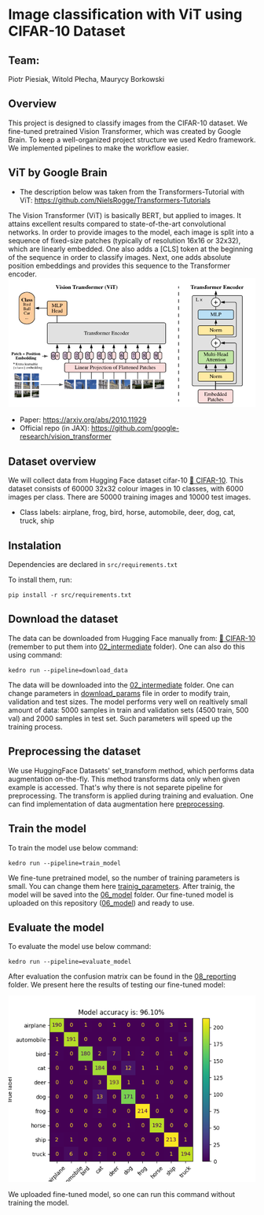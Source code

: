 # Image classification with ViT using CIFAR-10 Dataset

## Team: 
Piotr Piesiak, Witold Płecha, Maurycy Borkowski

## Overview

This project is designed to classify images from the CIFAR-10 dataset. We fine-tuned pretrained Vision Transformer, which was created by Google Brain. To keep a well-organized project structure we used Kedro framework. We implemented pipelines to make the workflow easier.

## ViT by Google Brain
* The description below was taken from the Transformers-Tutorial with ViT: https://github.com/NielsRogge/Transformers-Tutorials


The Vision Transformer (ViT) is basically BERT, but applied to images. It attains excellent results compared to state-of-the-art convolutional networks. In order to provide images to the model, each image is split into a sequence of fixed-size patches (typically of resolution 16x16 or 32x32), which are linearly embedded. One also adds a [CLS] token at the beginning of the sequence in order to classify images. Next, one adds absolute position embeddings and provides this sequence to the Transformer encoder.
![Alt text](./img/Vit.png?raw=true "Title")
* Paper: https://arxiv.org/abs/2010.11929
* Official repo (in JAX): https://github.com/google-research/vision_transformer

## Dataset overview
We will collect data from Hugging Face dataset cifar-10 [🤗 CIFAR-10](https://huggingface.co/datasets/cifar10). This dataset consists of 60000 32x32 colour images in 10 classes, with 6000 images per class. There are 50000 training images and 10000 test images. 
* Class labels:
airplane, frog, bird, horse, automobile, deer, dog, cat, truck, ship

## Instalation

Dependencies are declared in `src/requirements.txt` 

To install them, run:

```
pip install -r src/requirements.txt
```

## Download the dataset

The data can be downloaded from Hugging Face manually from: [🤗 CIFAR-10](https://huggingface.co/datasets/cifar10) (remember to put them into [02_intermediate](data/02_intermediate) folder). One can also do this using command:
```
kedro run --pipeline=download_data
```
The data will be downloaded into the [02_intermediate](data/02_intermediate) folder. One can change parameters in [download_params](conf/base/parameters/download_data.yml) file in order to modify train, validation and test sizes. The model performs very well on realtively small amount of data: 5000 samples in train and validation sets (4500 train, 500 val) and 2000 samples in test set. Such parameters will speed up the training process.

## Preprocessing the dataset

We use HuggingFace Datasets' set_transform method, which performs data augmentation on-the-fly. This method transforms data only when given example is accessed. That's why there is not separete pipeline for preprocessing. The transform is applied during training and evaluation. One can find implementation of data augmentation here [preprocessing](src/image_classification_with_vit/pipelines/train_model/processing_nodes.py).

## Train the model

To train the model use below command:
```
kedro run --pipeline=train_model
```
We fine-tune pretrained model, so the number of training parameters is small. You can change them here [trainig_parameters](conf/base/parameters/train_model.yml). After trainig, the model will be saved into the [06_model](data/06_model) folder. Our fine-tuned model is uploaded on this repository ([06_model](data/06_model)) and ready to use.

## Evaluate the model

To evaluate the model use below command:
```
kedro run --pipeline=evaluate_model
```
After evaluation the confusion matrix can be found in the [08_reporting](data/08_reporting) folder. We present here the results of testing our fine-tuned model:

![Alt text](./data/08_reporting/confusion_matrix.png?raw=true "Title")

We uploaded fine-tuned model, so one can run this command without training the model.
